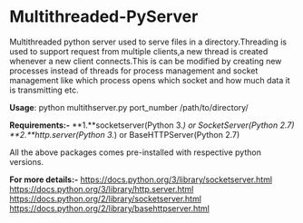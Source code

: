 # Multithreaded-PyServer
Multithreaded python server used to serve files in a directory.Threading is used to support request from multiple clients,a new thread is created whenever a new client connects.This is can be modified by creating new processes instead of threads for process management and socket management like which process opens which socket and how much data it is transmitting etc.

**Usage**: python multithserver.py port_number /path/to/directory/

**Requirements:-**
              **1.**socketserver(Python 3.*) or SocketServer(Python 2.7)
              **2.**http.server(Python 3.*) or BaseHTTPServer(Python 2.7)
              
All the above packages comes pre-installed with respective python versions.

**For more details:-**
https://docs.python.org/3/library/socketserver.html
https://docs.python.org/3/library/http.server.html
https://docs.python.org/2/library/socketserver.html
https://docs.python.org/2/library/basehttpserver.html

